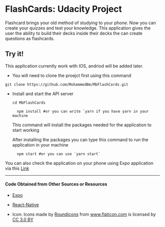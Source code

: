 # FlashCards: Udacity Project
Flashcard brings your old method of studying to your phone. Now you can create your quizzes and test your knowledge. This application gives the user the ability to build their decks inside their decks the can create questions as flashcards.
## Try it!

This application currently work with IOS, andriod will be added later.

* You will need to clone the proejct first using this command
 ```shell
 git clone https://github.com/MohammedBm/MbFlashCards.git
 ```

* Install and start the API server

  ```shell
  cd MbFlashCards
  ```

  ```shell
    npm install #or you can write `yarn if you have yarn in your machine
  ```

  This command will install the packages needed for the application to start working

  After installing the packages you can type this command to run the application in your machine

  ```shell
    npm start #or you can use `yarn start`
  ```

You can also check the application on your phone using Expo application via this <a href='https://expo.io/@mohmedbm/MbFlashCards'>Link</a>
<hr />


#### Code Obtained from Other Sources or Resources 

- <a href='https://github.com/expo/expo'> Expo </a>

- <a href='https://github.com/facebook/react-native'>React-Native </a>

- Icon: Icons made by <a href="https://www.flaticon.com/authors/roundicons" title="Roundicons">Roundicons</a> from <a href="https://www.flaticon.com/" title="Flaticon">www.flaticon.com</a> is licensed by <a href="http://creativecommons.org/licenses/by/3.0/" title="Creative Commons BY 3.0" target="_blank">CC 3.0 BY</a>
